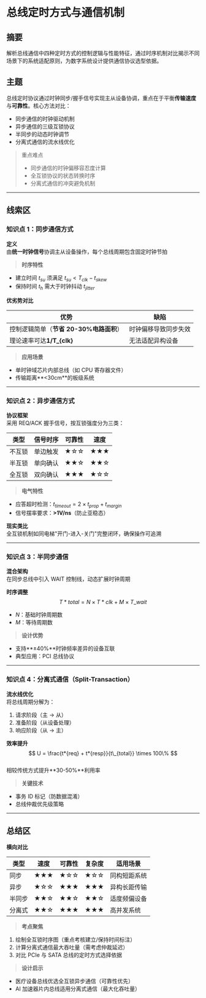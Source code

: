 # 总线定时方式与通信机制

## 摘要

解析总线通信中四种定时方式的控制逻辑与性能特征，通过时序机制对比揭示不同场景下的系统适配原则，为数字系统设计提供通信协议选型依据。

## 主题

总线定时协议通过时钟同步/握手信号实现主从设备协调，重点在于平衡**传输速度**与**可靠性**。核心方法对比：

- 同步通信的时钟驱动机制
- 异步通信的三级互锁协议
- 半同步的动态时钟调节
- 分离式通信的流水线优化

> 重点难点
>
> - 同步通信的时钟偏移容忍度计算
> - 全互锁协议的状态转换时序
> - 分离式通信的冲突避免机制

---

## 线索区

### 知识点 1：同步通信方式

**定义**  
由**统一时钟信号**协调主从设备操作，每个总线周期包含固定时钟节拍

> **时序特性**

- 建立时间 $t_{su}$ 须满足 $t_{su} < T_{clk} - t_{skew}$
- 保持时间 $t_h$ 需大于时钟抖动 $t_{jitter}$

**优劣势对比**  

| 优势 | 缺陷 |  
|------|------|  
| 控制逻辑简单（**节省 20-30%电路面积**） | 时钟偏移导致同步失效 |  
| 理论速率可达**1/T\_{clk}** | 无法适配异构设备 |

> **应用场景**

- 单时钟域芯片内部总线（如 CPU 寄存器文件）
- 传输距离**<30cm**的板级系统

---

### 知识点 2：异步通信方式

**协议框架**  
采用 REQ/ACK 握手信号，按互锁强度分为三类：

| 类型   | 信号时序 | 可靠性 | 速度 |
| ------ | -------- | ------ | ---- |
| 不互锁 | 单边触发 | ★☆☆    | ★★★  |
| 半互锁 | 单向确认 | ★★☆    | ★★☆  |
| 全互锁 | 双向确认 | ★★★    | ★☆☆  |

> **电气特性**

- 应答超时检测：$t_{timeout} = 2 \times t_{prop} + t_{margin}$
- 信号摆率要求：**>1V/ns**（防止亚稳态）

**现实类比**  
全互锁机制如同电梯"开门-进入-关门"完整闭环，确保操作可追溯

---

### 知识点 3：半同步通信

**混合架构**  
在同步总线中引入 WAIT 控制线，动态扩展时钟周期

**时序调整**  
$$ T*{total} = N \times T*{clk} + M \times T\_{wait} $$

- $N$：基础时钟周期数
- $M$：等待周期数

> **设计优势**

- 支持**±40%**时钟频率差异的设备互联
- 典型应用：PCI 总线协议

---

### 知识点 4：分离式通信（Split-Transaction）

**流水线优化**  
将总线周期分解为：

1. 请求阶段（主 → 从）
2. 准备阶段（从设备处理）
3. 响应阶段（从 → 主）

**效率提升**  
$$ U = \frac{t*{req} + t*{resp}}{t\_{total}} \times 100\% $$  
相较传统方式提升**30-50%**利用率

> **关键技术**

- 事务 ID 标记（防数据混淆）
- 总线仲裁优先级策略

---

## 总结区

**横向对比**  

| 类型 | 速度 | 可靠性 | 复杂度 | 适用场景 |  
|------|------|--------|--------|----------|  
| 同步 | ★★★ | ★☆☆ | ★☆☆ | 同构短距系统 |  
| 异步 | ★☆☆ | ★★★ | ★★★ | 异构长距传输 |  
| 半同步 | ★★☆ | ★★☆ | ★★☆ | 适度频偏设备 |  
| 分离式 | ★★☆ | ★★★ | ★★★ | 高并发系统 |

> **考点聚焦**

1. 绘制全互锁时序图（重点考核建立/保持时间标注）
2. 计算分离式通信最大吞吐量（需考虑仲裁延迟）
3. 对比 PCIe 与 SATA 总线的定时方式选择依据

> **设计启示**

- 医疗设备总线优选全互锁异步通信（可靠性优先）
- AI 加速器片内总线适用分离式通信（最大化吞吐量）
